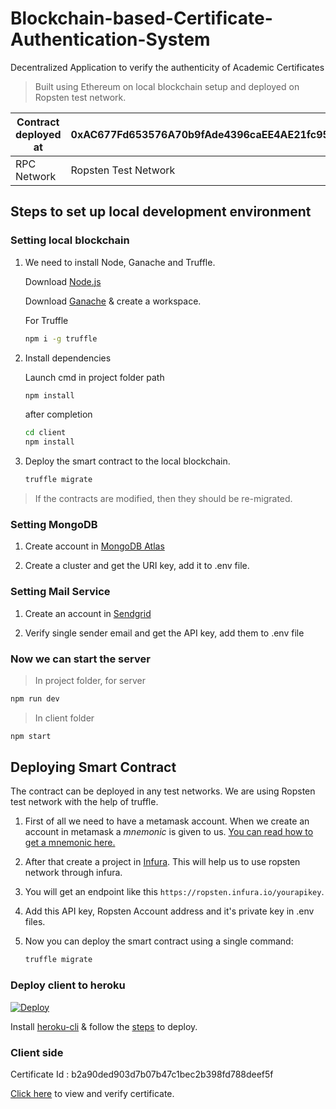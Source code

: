 # Blockchain-based-Certificate-Authentication-System
Decentralized Application to verify the authenticity of Academic Certificates

> Built using Ethereum on local blockchain setup and deployed on Ropsten test network.

| Contract deployed at | 0xAC677Fd653576A70b9fAde4396caEE4AE21fc95a |
| -------------------- | ------------------------------------------ |
| RPC Network          | Ropsten Test Network                       |

## Steps to set up local development environment

### Setting local blockchain

1. We need to install Node, Ganache and Truffle.
   
   Download [Node.js](https://nodejs.org/en/download/) 
    
   Download [Ganache](https://www.trufflesuite.com/ganache) & create a workspace.
   
   For Truffle
   ```bash
   npm i -g truffle
   ```

1. Install dependencies
  
   Launch cmd in project folder path
   ```bash
   npm install
   ```
   after completion
   ```bash
   cd client
   npm install
   ```

1. Deploy the smart contract to the local blockchain.

   ```bash
   truffle migrate
   ```

> If the contracts are modified, then they should be re-migrated.

### Setting MongoDB

1. Create account in [MongoDB Atlas](https://www.mongodb.com/)

1. Create a cluster and get the URI key, add it to .env file.

### Setting Mail Service

1. Create an account in [Sendgrid](https://signup.sendgrid.com/)

1. Verify single sender email and get the API key, add them to .env file

### Now we can start the server

> In project folder, for server
```bash
npm run dev
```
> In client folder
```bash
npm start
```

## Deploying Smart Contract

The contract can be deployed in any test networks. We are using Ropsten test network with the help of truffle.

1. First of all we need to have a metamask account. When we create an account in metamask a _mnemonic_ is given to us. [You can read how to get a mnemonic here.](https://support.dex.top/hc/en-us/articles/360004125614-How-to-Create-Mnemonic-Phrase-with-MetaMask-)

1. After that create a project in [Infura](https://infura.io). This will help us to use ropsten network through infura.

1. You will get an endpoint like this `https://ropsten.infura.io/yourapikey`.

1. Add this API key, Ropsten Account address and it's private key in .env files.

1. Now you can deploy the smart contract using a single command:

   ```BASH
   truffle migrate
   ```
### Deploy client to heroku

[![Deploy](https://www.herokucdn.com/deploy/button.png)](https://heroku.com/deploy)

Install [heroku-cli](https://devcenter.heroku.com/articles/heroku-cli#download-and-install) & follow the [steps](https://devcenter.heroku.com/articles/deploying-nodejs#deploy-your-application-to-heroku) to deploy.

### Client side

Certificate Id : b2a90ded903d7b07b47c1bec2b398fd788deef5f

[Click here](https://sadg-university.herokuapp.com/) to view and verify certificate.
